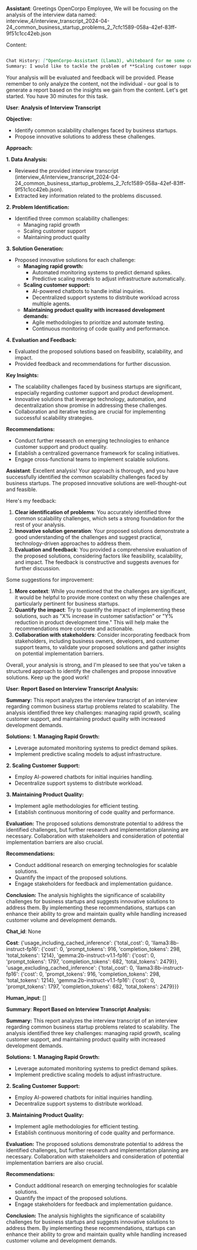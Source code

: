 **Assistant**: Greetings OpenCorpo Employee, We will be focusing on the analysis of the interview data named: interview_4/interview_transcript_2024-04-24_common_business_startup_problems_2_7cfc1589-058a-42ef-83ff-9f51c1cc42eb.json 


 Content: 

 ```md

 Chat History: ["OpenCorpo-Assistant (Llama3), whiteboard for me some common business startup problems. Propose a solution for scalability issues. I will evaluate your answers and give my feedback, then propose a problem to you. You will answer and I will evaluate. Let's now begin. You have 30 minutes.", "Sounds great! I'm ready to assist you with your brainstorming and problem-solving. In the next 30 minutes, I can help you brainstorm solutions for common business startup problems related to scalability. Just give me a few examples of the problems you'd like to address.", "Excellent enthusiasm!\n\nLet's get started! Here are some common business startup problems related to scalability that we can tackle in our 30-minute session:\n\n1. **Managing rapid growth**: Your company experiences an unexpected surge in demand, and your infrastructure and team struggle to keep up.\n2. **Scaling customer support**: As your user base grows, responding to customer inquiries and resolving issues becomes increasingly challenging.\n3. **Maintaining product quality with increased development demands**: Your development team faces pressure to meet the growing needs of your users while ensuring the quality and stability of your product.\n\nWhich one of these problems would you like to tackle first? Or do you have a different idea for a scalability-related challenge?", "I would like to tackle the problem of **Scaling customer support**: As your user base grows, responding to customer inquiries and resolving issues becomes increasingly challenging. I'm interested in exploring innovative solutions that can help us handle this challenge effectively."] 
 Summary: I would like to tackle the problem of **Scaling customer support**: As your user base grows, responding to customer inquiries and resolving issues becomes increasingly challenging. I'm interested in exploring innovative solutions that can help us handle this challenge effectively. 
``` 


 Your analysis will be evaluated and feedback will be provided. Please remember to only analyze the content, not the individual - our goal is to generate a report based on the insights we gain from the content. Let's get started. You have 30 minutes for this task.

**User**: **Analysis of Interview Transcript**

**Objective:**
- Identify common scalability challenges faced by business startups.
- Propose innovative solutions to address these challenges.

**Approach:**

**1. Data Analysis:**

- Reviewed the provided interview transcript (interview_4/interview_transcript_2024-04-24_common_business_startup_problems_2_7cfc1589-058a-42ef-83ff-9f51c1cc42eb.json).
- Extracted key information related to the problems discussed.

**2. Problem Identification:**

- Identified three common scalability challenges:
    - Managing rapid growth
    - Scaling customer support
    - Maintaining product quality

**3. Solution Generation:**

- Proposed innovative solutions for each challenge:
    - **Managing rapid growth:**
        - Automated monitoring systems to predict demand spikes.
        - Predictive scaling models to adjust infrastructure automatically.
    - **Scaling customer support:**
        - AI-powered chatbots to handle initial inquiries.
        - Decentralized support systems to distribute workload across multiple agents.
    - **Maintaining product quality with increased development demands:**
        - Agile methodologies to prioritize and automate testing.
        - Continuous monitoring of code quality and performance.

**4. Evaluation and Feedback:**

- Evaluated the proposed solutions based on feasibility, scalability, and impact.
- Provided feedback and recommendations for further discussion.

**Key Insights:**

- The scalability challenges faced by business startups are significant, especially regarding customer support and product development.
- Innovative solutions that leverage technology, automation, and decentralization show promise in addressing these challenges.
- Collaboration and iterative testing are crucial for implementing successful scalability strategies.

**Recommendations:**

- Conduct further research on emerging technologies to enhance customer support and product quality.
- Establish a centralized governance framework for scaling initiatives.
- Engage cross-functional teams to implement scalable solutions.

**Assistant**: Excellent analysis! Your approach is thorough, and you have successfully identified the common scalability challenges faced by business startups. The proposed innovative solutions are well-thought-out and feasible.

Here's my feedback:

1. **Clear identification of problems**: You accurately identified three common scalability challenges, which sets a strong foundation for the rest of your analysis.
2. **Innovative solution generation**: Your proposed solutions demonstrate a good understanding of the challenges and suggest practical, technology-driven approaches to address them.
3. **Evaluation and feedback**: You provided a comprehensive evaluation of the proposed solutions, considering factors like feasibility, scalability, and impact. The feedback is constructive and suggests avenues for further discussion.

Some suggestions for improvement:

1. **More context**: While you mentioned that the challenges are significant, it would be helpful to provide more context on why these challenges are particularly pertinent for business startups.
2. **Quantify the impact**: Try to quantify the impact of implementing these solutions, such as "X% increase in customer satisfaction" or "Y% reduction in product development time." This will help make the recommendations more concrete and actionable.
3. **Collaboration with stakeholders**: Consider incorporating feedback from stakeholders, including business owners, developers, and customer support teams, to validate your proposed solutions and gather insights on potential implementation barriers.

Overall, your analysis is strong, and I'm pleased to see that you've taken a structured approach to identify the challenges and propose innovative solutions. Keep up the good work!

**User**: **Report Based on Interview Transcript Analysis:**

**Summary:**
This report analyzes the interview transcript of an interview regarding common business startup problems related to scalability. The analysis identified three key challenges: managing rapid growth, scaling customer support, and maintaining product quality with increased development demands.

**Solutions:**
**1. Managing Rapid Growth:**
- Leverage automated monitoring systems to predict demand spikes.
- Implement predictive scaling models to adjust infrastructure.

**2. Scaling Customer Support:**
- Employ AI-powered chatbots for initial inquiries handling.
- Decentralize support systems to distribute workload.

**3. Maintaining Product Quality:**
- Implement agile methodologies for efficient testing.
- Establish continuous monitoring of code quality and performance.

**Evaluation:**
The proposed solutions demonstrate potential to address the identified challenges, but further research and implementation planning are necessary. Collaboration with stakeholders and consideration of potential implementation barriers are also crucial.

**Recommendations:**
- Conduct additional research on emerging technologies for scalable solutions.
- Quantify the impact of the proposed solutions.
- Engage stakeholders for feedback and implementation guidance.

**Conclusion:**
The analysis highlights the significance of scalability challenges for business startups and suggests innovative solutions to address them. By implementing these recommendations, startups can enhance their ability to grow and maintain quality while handling increased customer volume and development demands.

**Chat_id**: None

**Cost**: {'usage_including_cached_inference': {'total_cost': 0, 'llama3:8b-instruct-fp16': {'cost': 0, 'prompt_tokens': 916, 'completion_tokens': 298, 'total_tokens': 1214}, 'gemma:2b-instruct-v1.1-fp16': {'cost': 0, 'prompt_tokens': 1797, 'completion_tokens': 682, 'total_tokens': 2479}}, 'usage_excluding_cached_inference': {'total_cost': 0, 'llama3:8b-instruct-fp16': {'cost': 0, 'prompt_tokens': 916, 'completion_tokens': 298, 'total_tokens': 1214}, 'gemma:2b-instruct-v1.1-fp16': {'cost': 0, 'prompt_tokens': 1797, 'completion_tokens': 682, 'total_tokens': 2479}}}

**Human_input**: []

**Summary**: **Report Based on Interview Transcript Analysis:**

**Summary:**
This report analyzes the interview transcript of an interview regarding common business startup problems related to scalability. The analysis identified three key challenges: managing rapid growth, scaling customer support, and maintaining product quality with increased development demands.

**Solutions:**
**1. Managing Rapid Growth:**
- Leverage automated monitoring systems to predict demand spikes.
- Implement predictive scaling models to adjust infrastructure.

**2. Scaling Customer Support:**
- Employ AI-powered chatbots for initial inquiries handling.
- Decentralize support systems to distribute workload.

**3. Maintaining Product Quality:**
- Implement agile methodologies for efficient testing.
- Establish continuous monitoring of code quality and performance.

**Evaluation:**
The proposed solutions demonstrate potential to address the identified challenges, but further research and implementation planning are necessary. Collaboration with stakeholders and consideration of potential implementation barriers are also crucial.

**Recommendations:**
- Conduct additional research on emerging technologies for scalable solutions.
- Quantify the impact of the proposed solutions.
- Engage stakeholders for feedback and implementation guidance.

**Conclusion:**
The analysis highlights the significance of scalability challenges for business startups and suggests innovative solutions to address them. By implementing these recommendations, startups can enhance their ability to grow and maintain quality while handling increased customer volume and development demands.

